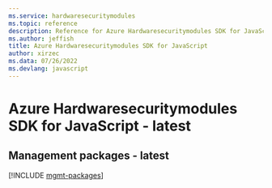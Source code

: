 ```yaml
---
ms.service: hardwaresecuritymodules
ms.topic: reference
description: Reference for Azure Hardwaresecuritymodules SDK for JavaScript
ms.author: jeffish
title: Azure Hardwaresecuritymodules SDK for JavaScript
author: xirzec
ms.data: 07/26/2022
ms.devlang: javascript
---
```

# Azure Hardwaresecuritymodules SDK for JavaScript - latest

## Management packages - latest
[!INCLUDE [mgmt-packages](hardwaresecuritymodules-mgmt-index.md)]